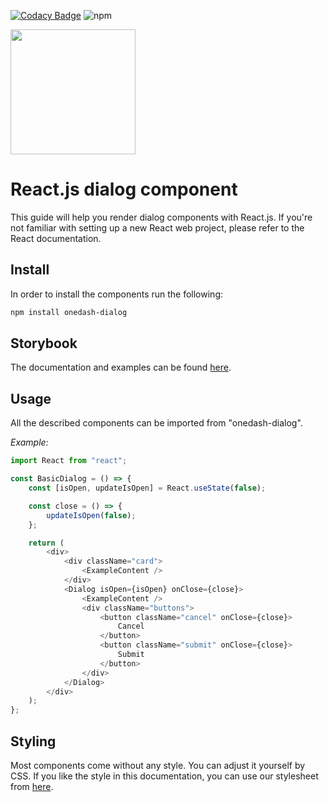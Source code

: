 [![Codacy Badge](https://app.codacy.com/project/badge/Grade/c81b4be336d2421b955290d96387be97)](https://www.codacy.com/gh/OneDash-DE/onedash-dialog/dashboard?utm_source=github.com&utm_medium=referral&utm_content=OneDash-DE/onedash-dialog&utm_campaign=Badge_Grade)
![npm](https://img.shields.io/npm/dw/onedash-dialog)

<img src="https://static.onedash.de/logo-text.png" width="200">

# React.js dialog component

This guide will help you render dialog components with React.js.
If you're not familiar with setting up a new React web project, please refer to the React documentation.

## Install

In order to install the components run the following:

```bash
npm install onedash-dialog
```

## Storybook

The documentation and examples can be found [here](https://react-dialogs.onedash.de/).

## Usage

All the described components can be imported from "onedash-dialog".

_Example:_

```javascript
import React from "react";

const BasicDialog = () => {
	const [isOpen, updateIsOpen] = React.useState(false);

	const close = () => {
		updateIsOpen(false);
	};

	return (
		<div>
			<div className="card">
				<ExampleContent />
			</div>
			<Dialog isOpen={isOpen} onClose={close}>
				<ExampleContent />
				<div className="buttons">
					<button className="cancel" onClose={close}>
						Cancel
					</button>
					<button className="submit" onClose={close}>
						Submit
					</button>
				</div>
			</Dialog>
		</div>
	);
};
```

## Styling

Most components come without any style. You can adjust it yourself by CSS. If you like the style in this documentation, you can use our stylesheet from [here](https://github.com/OneDash-DE/onedash-dialog/blob/master/src/components/stories/dialog.sass).
